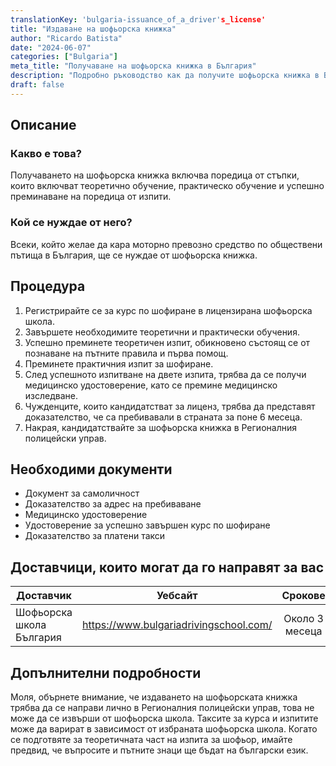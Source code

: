 ```yaml
---
translationKey: 'bulgaria-issuance_of_a_driver's_license'
title: "Издаване на шофьорска книжка"
author: "Ricardo Batista"
date: "2024-06-07"
categories: ["Bulgaria"]
meta_title: "Получаване на шофьорска книжка в България"
description: "Подробно ръководство как да получите шофьорска книжка в България"
draft: false
---
```


## Описание
### Какво е това?
Получаването на шофьорска книжка включва поредица от стъпки, които включват теоретично обучение, практическо обучение и успешно преминаване на поредица от изпити.

### Кой се нуждае от него?
Всеки, който желае да кара моторно превозно средство по обществени пътища в България, ще се нуждае от шофьорска книжка.

## Процедура

1. Регистрирайте се за курс по шофиране в лицензирана шофьорска школа.
2. Завършете необходимите теоретични и практически обучения.
3. Успешно преминете теоретичен изпит, обикновено състоящ се от познаване на пътните правила и първа помощ.
4. Преминете практичния изпит за шофиране.
5. След успешното изпитване на двете изпита, трябва да се получи медицинско удостоверение, като се премине медицинско изследване.
6. Чужденците, които кандидатстват за лиценз, трябва да представят доказателство, че са пребивавали в страната за поне 6 месеца.
7. Накрая, кандидатствайте за шофьорска книжка в Регионалния полицейски управ.

## Необходими документи

- Документ за самоличност
- Доказателство за адрес на пребиваване
- Медицинско удостоверение
- Удостоверение за успешно завършен курс по шофиране
- Доказателство за платени такси

## Доставчици, които могат да го направят за вас

| Доставчик        |     Уебсайт     |     Срокове    |       Цена      |
| --------------- | --------------- |  :-------------: | :-------------: |
| Шофьорска школа България      |  https://www.bulgariadrivingschool.com/       |  Около 3 месеца       |          Разнообразни      |

## Допълнителни подробности

Моля, обърнете внимание, че издаването на шофьорската книжка трябва да се направи лично в Регионалния полицейски управ, това не може да се извърши от шофьорска школа. Таксите за курса и изпитите може да варират в зависимост от избраната шофьорска школа. Когато се подготвяте за теоретичната част на изпита за шофьор, имайте предвид, че въпросите и пътните знаци ще бъдат на български език.